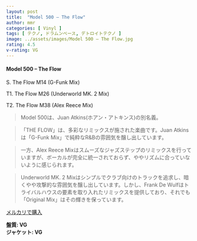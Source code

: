 ```yaml
---
layout: post
title:  "Model 500 – The Flow"
author: mmr
categories: [ Vinyl ]
tags: [ テクノ, ドラムンベース, デトロイトテクノ ]
image: ../assets/images/Model 500 – The Flow.jpg
rating: 4.5
v-rating: VG
---
```


#### Model 500 – The Flow

S. The Flow M14 (G-Funk Mix)

T1. The Flow M26 (Underworld MK. 2 Mix)

T2. The Flow M38 (Alex Reece Mix)

> Model 500は、Juan Atkins(ホアン・アトキンス)の別名義。

> 「THE FLOW」は、多彩なリミックスが施された楽曲です。Juan Atkinsは「G-Funk Mix」で純粋なR&Bの雰囲気を醸し出しています。

> 一方、Alex Reece Mixはスムーズなジャズステップのリミックスを行っていますが、ボーカルが完全に統一されておらず、ややリズムに合っていないように感じられます。

> Underworld MK. 2 Mixはシンプルでクラブ向けのトラックを追求し、暗くやや攻撃的な雰囲気を醸し出しています。しかし、Frank De Wulfはトライバルハウスの要素を取り入れたリミックスを提供しており、それでも「Original Mix」はその輝きを保っています。

[メルカリで購入](https://jp.mercari.com/item/m38778885235)

<div class="mt-4 mb-4 d-flex align-items-center">
<strong class="mr-1">盤質: VG</strong>
</div>
<div class="mt-4 mb-4 d-flex align-items-center">
<strong class="mr-1">ジャケット: VG</strong>
</div>
